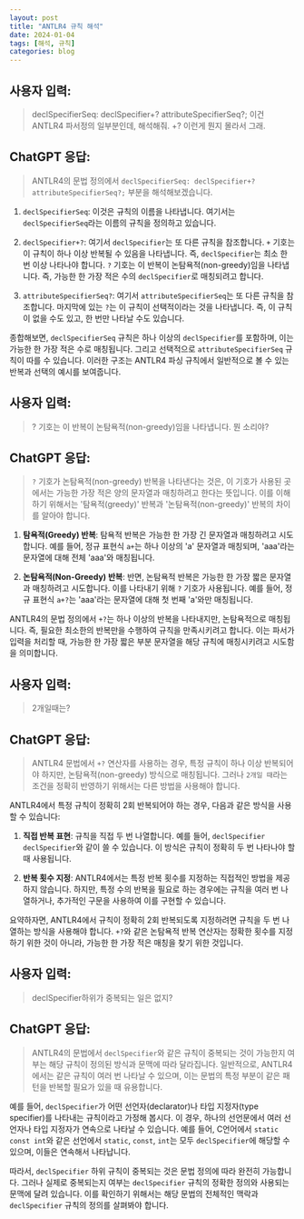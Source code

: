 ```yaml
---
layout: post
title: "ANTLR4 규칙 해석"
date: 2024-01-04
tags: [해석, 규칙]
categories: blog
---
```


## 사용자 입력:
> declSpecifierSeq: declSpecifier+? attributeSpecifierSeq?; 이건 ANTLR4 파서정의 일부분인데, 해석해줘. +? 이런게 뭔지 몰라서 그래.

## ChatGPT 응답:
> ANTLR4의 문법 정의에서 `declSpecifierSeq: declSpecifier+? attributeSpecifierSeq?;` 부분을 해석해보겠습니다.

1. `declSpecifierSeq`: 이것은 규칙의 이름을 나타냅니다. 여기서는 `declSpecifierSeq`라는 이름의 규칙을 정의하고 있습니다.

2. `declSpecifier+?`: 여기서 `declSpecifier`는 또 다른 규칙을 참조합니다. `+` 기호는 이 규칙이 하나 이상 반복될 수 있음을 나타냅니다. 즉, `declSpecifier`는 최소 한 번 이상 나타나야 합니다. `?` 기호는 이 반복이 논탐욕적(non-greedy)임을 나타냅니다. 즉, 가능한 한 가장 적은 수의 `declSpecifier`로 매칭되려고 합니다.

3. `attributeSpecifierSeq?`: 여기서 `attributeSpecifierSeq`는 또 다른 규칙을 참조합니다. 마지막에 있는 `?`는 이 규칙이 선택적이라는 것을 나타냅니다. 즉, 이 규칙이 없을 수도 있고, 한 번만 나타날 수도 있습니다.

종합해보면, `declSpecifierSeq` 규칙은 하나 이상의 `declSpecifier`를 포함하며, 이는 가능한 한 가장 적은 수로 매칭됩니다. 그리고 선택적으로 `attributeSpecifierSeq` 규칙이 따를 수 있습니다. 이러한 구조는 ANTLR4 파싱 규칙에서 일반적으로 볼 수 있는 반복과 선택의 예시를 보여줍니다.

## 사용자 입력:
> ? 기호는 이 반복이 논탐욕적(non-greedy)임을 나타냅니다. 뭔 소리야?

## ChatGPT 응답:
> `?` 기호가 논탐욕적(non-greedy) 반복을 나타낸다는 것은, 이 기호가 사용된 곳에서는 가능한 가장 적은 양의 문자열과 매칭하려고 한다는 뜻입니다. 이를 이해하기 위해서는 '탐욕적(greedy)' 반복과 '논탐욕적(non-greedy)' 반복의 차이를 알아야 합니다.

1. **탐욕적(Greedy) 반복**: 탐욕적 반복은 가능한 한 가장 긴 문자열과 매칭하려고 시도합니다. 예를 들어, 정규 표현식 `a+`는 하나 이상의 'a' 문자열과 매칭되며, 'aaa'라는 문자열에 대해 전체 'aaa'와 매칭됩니다.

2. **논탐욕적(Non-Greedy) 반복**: 반면, 논탐욕적 반복은 가능한 한 가장 짧은 문자열과 매칭하려고 시도합니다. 이를 나타내기 위해 `?` 기호가 사용됩니다. 예를 들어, 정규 표현식 `a+?`는 'aaa'라는 문자열에 대해 첫 번째 'a'와만 매칭됩니다.

ANTLR4의 문법 정의에서 `+?`는 하나 이상의 반복을 나타내지만, 논탐욕적으로 매칭됩니다. 즉, 필요한 최소한의 반복만을 수행하여 규칙을 만족시키려고 합니다. 이는 파서가 입력을 처리할 때, 가능한 한 가장 짧은 부분 문자열을 해당 규칙에 매칭시키려고 시도함을 의미합니다.

## 사용자 입력:
> 2개일때는?

## ChatGPT 응답:
> ANTLR4 문법에서 `+?` 연산자를 사용하는 경우, 특정 규칙이 하나 이상 반복되어야 하지만, 논탐욕적(non-greedy) 방식으로 매칭됩니다. 그러나 `2개일 때`라는 조건을 정확히 반영하기 위해서는 다른 방법을 사용해야 합니다.

ANTLR4에서 특정 규칙이 정확히 2회 반복되어야 하는 경우, 다음과 같은 방식을 사용할 수 있습니다:

1. **직접 반복 표현**: 규칙을 직접 두 번 나열합니다. 예를 들어, `declSpecifier declSpecifier`와 같이 쓸 수 있습니다. 이 방식은 규칙이 정확히 두 번 나타나야 할 때 사용됩니다.

2. **반복 횟수 지정**: ANTLR4에서는 특정 반복 횟수를 지정하는 직접적인 방법을 제공하지 않습니다. 하지만, 특정 수의 반복을 필요로 하는 경우에는 규칙을 여러 번 나열하거나, 추가적인 구문을 사용하여 이를 구현할 수 있습니다.

요약하자면, ANTLR4에서 규칙이 정확히 2회 반복되도록 지정하려면 규칙을 두 번 나열하는 방식을 사용해야 합니다. `+?`와 같은 논탐욕적 반복 연산자는 정확한 횟수를 지정하기 위한 것이 아니라, 가능한 한 가장 적은 매칭을 찾기 위한 것입니다.

## 사용자 입력:
> declSpecifier하위가 중복되는 일은 없지?

## ChatGPT 응답:
> ANTLR4의 문법에서 `declSpecifier`와 같은 규칙이 중복되는 것이 가능한지 여부는 해당 규칙이 정의된 방식과 문맥에 따라 달라집니다. 일반적으로, ANTLR4에서는 같은 규칙이 여러 번 나타날 수 있으며, 이는 문법의 특정 부분이 같은 패턴을 반복할 필요가 있을 때 유용합니다.

예를 들어, `declSpecifier`가 어떤 선언자(declarator)나 타입 지정자(type specifier)를 나타내는 규칙이라고 가정해 봅시다. 이 경우, 하나의 선언문에서 여러 선언자나 타입 지정자가 연속으로 나타날 수 있습니다. 예를 들어, C언어에서 `static const int`와 같은 선언에서 `static`, `const`, `int`는 모두 `declSpecifier`에 해당할 수 있으며, 이들은 연속해서 나타납니다.

따라서, `declSpecifier` 하위 규칙이 중복되는 것은 문법 정의에 따라 완전히 가능합니다. 그러나 실제로 중복되는지 여부는 `declSpecifier` 규칙의 정확한 정의와 사용되는 문맥에 달려 있습니다. 이를 확인하기 위해서는 해당 문법의 전체적인 맥락과 `declSpecifier` 규칙의 정의를 살펴봐야 합니다.

